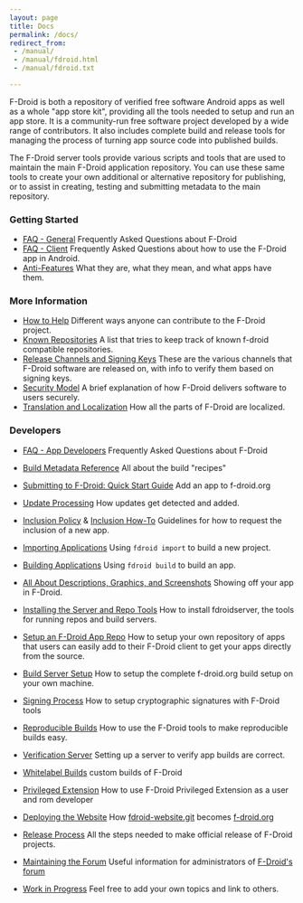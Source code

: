 ```yaml
---
layout: page
title: Docs
permalink: /docs/
redirect_from:
 - /manual/
 - /manual/fdroid.html
 - /manual/fdroid.txt

---
```


F-Droid is both a repository of verified free software Android apps as
well as a whole "app store kit", providing all the tools needed to
setup and run an app store. It is a community-run free software
project developed by a wide range of contributors. It also includes
complete build and release tools for managing the process of turning
app source code into published builds.

The F-Droid server tools provide various scripts and tools that are used
to maintain the main F-Droid application repository. You can use these
same tools to create your own additional or alternative repository for
publishing, or to assist in creating, testing and submitting metadata to
the main repository.


### Getting Started

* [FAQ - General](FAQ_-_General) Frequently Asked Questions about F-Droid
* [FAQ - Client](FAQ_-_Client) Frequently Asked Questions about how to use the F-Droid app in Android.
* [Anti-Features](https://f-droid.org/wiki/page/Antifeatures) What they are, what they mean, and what apps have them.


### More Information

* [How to Help](How_to_Help) Different ways anyone can contribute to the F-Droid project.
* [Known Repositories](https://forum.f-droid.org/t/721) A list that tries to keep track of known f-droid compatible repositories.
* [Release Channels and Signing Keys](Release_Channels_and_Signing_Keys) These are the various channels that F-Droid software are released on, with info to verify them based on signing keys.
* [Security Model](Security_Model) A brief explanation of how F-Droid delivers software to users securely.
* [Translation and Localization](Translation_and_Localization) How all the parts of F-Droid are localized.


### Developers

* [FAQ - App Developers](FAQ_-_App_Developers) Frequently Asked Questions about F-Droid
* [Build Metadata Reference](Build_Metadata_Reference) All about the build "recipes"
* [Submitting to F-Droid: Quick Start Guide](Submitting_to_F-Droid_Quick_Start_Guide) Add an app to f-droid.org
* [Update Processing](Update_Processing) How updates get detected and added.
* [Inclusion Policy](Inclusion_Policy) & [Inclusion How-To](Inclusion_How-To)  Guidelines for how to request the inclusion of a new app.
* [Importing Applications](Importing_Applications) Using `fdroid import` to build a new project.
* [Building Applications](Building_Applications) Using `fdroid build` to build an app.
* [All About Descriptions, Graphics, and Screenshots](All_About_Descriptions_Graphics_and_Screenshots) Showing off your app in F-Droid.
* [Installing the Server and Repo Tools](Installing_the_Server_and_Repo_Tools) How to install fdroidserver, the tools for running repos and build servers.
* [Setup an F-Droid App Repo](Setup_an_F-Droid_App_Repo) How to setup your own repository of apps that users can easily add to their F-Droid client to get your apps directly from the source.
* [Build Server Setup](Build_Server_Setup) How to setup the complete f-droid.org build setup on your own machine.
* [Signing Process](Signing_Process) How to setup cryptographic signatures with F-Droid tools
* [Reproducible Builds](Reproducible_Builds) How to use the F-Droid tools to make reproducible builds easy.

* [Verification Server](Verification_Server) Setting up a server to verify app builds are correct.
* [Whitelabel Builds](Whitelabel_Builds) custom builds of F-Droid
* [Privileged Extension](https://gitlab.com/fdroid/privileged-extension/blob/master/README.md#f-droid-privileged-extension) How to use F-Droid Privileged Extension as a user and rom developer
* [Deploying the Website](Deploying_the_Website) How [fdroid-website.git](https://gitlab.com/fdroid/fdroid-website) becomes [f-droid.org](https://f-droid.org)
* [Release Process](Release_Process) All the steps needed to make official release of F-Droid projects.
* [Maintaining the Forum](Maintaining_the_Forum) Useful information for administrators of [F-Droid's forum](https://forum.f-droid.org)

* [Work in Progress](https://f-droid.org/wiki/page/Work_in_Progress) Feel free to add your own topics and link to others.
